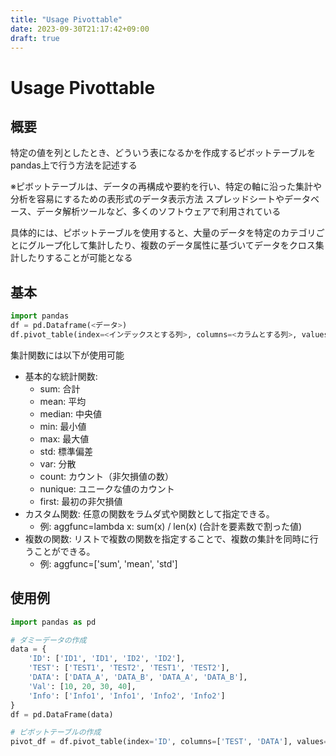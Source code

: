 ```yaml
---
title: "Usage Pivottable"
date: 2023-09-30T21:17:42+09:00
draft: true
---
```


# Usage Pivottable

## 概要

特定の値を列としたとき、どういう表になるかを作成するピボットテーブルをpandas上で行う方法を記述する

※ピボットテーブルは、データの再構成や要約を行い、特定の軸に沿った集計や分析を容易にするための表形式のデータ表示方法
スプレッドシートやデータベース、データ解析ツールなど、多くのソフトウェアで利用されている

具体的には、ピボットテーブルを使用すると、大量のデータを特定のカテゴリごとにグループ化して集計したり、複数のデータ属性に基づいてデータをクロス集計したりすることが可能となる

## 基本

``` python
import pandas
df = pd.Dataframe(<データ>)
df.pivot_table(index=<インデックスとする列>, columns=<カラムとする列>, values=<値とする列>, aggfunc=<集計関数>)
```

集計関数には以下が使用可能
- 基本的な統計関数:
  - sum: 合計
  - mean: 平均
  - median: 中央値
  - min: 最小値
  - max: 最大値
  - std: 標準偏差
  - var: 分散
  - count: カウント（非欠損値の数）
  - nunique: ユニークな値のカウント
  - first: 最初の非欠損値
- カスタム関数: 任意の関数をラムダ式や関数として指定できる。
  - 例: aggfunc=lambda x: sum(x) / len(x) (合計を要素数で割った値)
- 複数の関数: リストで複数の関数を指定することで、複数の集計を同時に行うことができる。
  - 例: aggfunc=['sum', 'mean', 'std']

## 使用例

``` python
import pandas as pd

# ダミーデータの作成
data = {
    'ID': ['ID1', 'ID1', 'ID2', 'ID2'],
    'TEST': ['TEST1', 'TEST2', 'TEST1', 'TEST2'],
    'DATA': ['DATA_A', 'DATA_B', 'DATA_A', 'DATA_B'],
    'Val': [10, 20, 30, 40],
    'Info': ['Info1', 'Info1', 'Info2', 'Info2']
}
df = pd.DataFrame(data)

# ピボットテーブルの作成
pivot_df = df.pivot_table(index='ID', columns=['TEST', 'DATA'], values='Val', aggfunc='first')
```